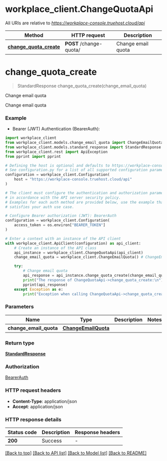 # workplace_client.ChangeQuotaApi

All URIs are relative to *https://workplace-console.truehost.cloud/api*

Method | HTTP request | Description
------------- | ------------- | -------------
[**change_quota_create**](ChangeQuotaApi.md#change_quota_create) | **POST** /change-quota/ | Change email quota


# **change_quota_create**
> StandardResponse change_quota_create(change_email_quota)

Change email quota

Change email quota

### Example

* Bearer (JWT) Authentication (BearerAuth):

```python
import workplace_client
from workplace_client.models.change_email_quota import ChangeEmailQuota
from workplace_client.models.standard_response import StandardResponse
from workplace_client.rest import ApiException
from pprint import pprint

# Defining the host is optional and defaults to https://workplace-console.truehost.cloud/api
# See configuration.py for a list of all supported configuration parameters.
configuration = workplace_client.Configuration(
    host = "https://workplace-console.truehost.cloud/api"
)

# The client must configure the authentication and authorization parameters
# in accordance with the API server security policy.
# Examples for each auth method are provided below, use the example that
# satisfies your auth use case.

# Configure Bearer authorization (JWT): BearerAuth
configuration = workplace_client.Configuration(
    access_token = os.environ["BEARER_TOKEN"]
)

# Enter a context with an instance of the API client
with workplace_client.ApiClient(configuration) as api_client:
    # Create an instance of the API class
    api_instance = workplace_client.ChangeQuotaApi(api_client)
    change_email_quota = workplace_client.ChangeEmailQuota() # ChangeEmailQuota | 

    try:
        # Change email quota
        api_response = api_instance.change_quota_create(change_email_quota)
        print("The response of ChangeQuotaApi->change_quota_create:\n")
        pprint(api_response)
    except Exception as e:
        print("Exception when calling ChangeQuotaApi->change_quota_create: %s\n" % e)
```



### Parameters


Name | Type | Description  | Notes
------------- | ------------- | ------------- | -------------
 **change_email_quota** | [**ChangeEmailQuota**](ChangeEmailQuota.md)|  | 

### Return type

[**StandardResponse**](StandardResponse.md)

### Authorization

[BearerAuth](../README.md#BearerAuth)

### HTTP request headers

 - **Content-Type**: application/json
 - **Accept**: application/json

### HTTP response details

| Status code | Description | Response headers |
|-------------|-------------|------------------|
**200** | Success |  -  |

[[Back to top]](#) [[Back to API list]](../README.md#documentation-for-api-endpoints) [[Back to Model list]](../README.md#documentation-for-models) [[Back to README]](../README.md)

